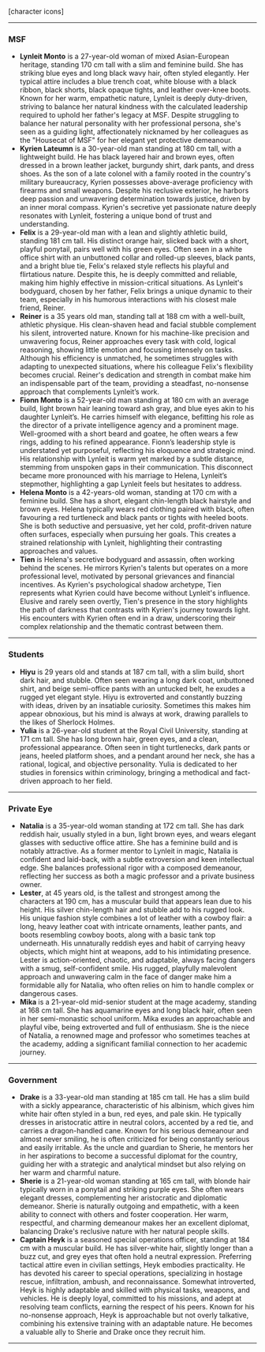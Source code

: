 [character icons]

---

### MSF
- **Lynleit Monto** is a 27-year-old woman of mixed Asian-European heritage, standing 170 cm tall with a slim and feminine build. She has striking blue eyes and long black wavy hair, often styled elegantly. Her typical attire includes a blue trench coat, white blouse with a black ribbon, black shorts, black opaque tights, and leather over-knee boots. Known for her warm, empathetic nature, Lynleit is deeply duty-driven, striving to balance her natural kindness with the calculated leadership required to uphold her father's legacy at MSF. Despite struggling to balance her natural personality with her professional persona, she's seen as a guiding light, affectionately nicknamed by her colleagues as the "Housecat of MSF" for her elegant yet protective demeanour.
- **Kyrien Lateumn** is a 30-year-old man standing at 180 cm tall, with a lightweight build. He has black layered hair and brown eyes, often dressed in a brown leather jacket, burgundy shirt, dark pants, and dress shoes. As the son of a late colonel with a family rooted in the country's military bureaucracy, Kyrien possesses above-average proficiency with firearms and small weapons. Despite his reclusive exterior, he harbors deep passion and unwavering determination towards justice, driven by an inner moral compass. Kyrien's secretive yet passionate nature deeply resonates with Lynleit, fostering a unique bond of trust and understanding.
- **Felix** is a 29-year-old man with a lean and slightly athletic build, standing 181 cm tall. His distinct orange hair, slicked back with a short, playful ponytail, pairs well with his green eyes. Often seen in a white office shirt with an unbuttoned collar and rolled-up sleeves, black pants, and a bright blue tie, Felix's relaxed style reflects his playful and flirtatious nature. Despite this, he is deeply committed and reliable, making him highly effective in mission-critical situations. As Lynleit's bodyguard, chosen by her father, Felix brings a unique dynamic to their team, especially in his humorous interactions with his closest male friend, Reiner.
- **Reiner** is a 35 years old man, standing tall at 188 cm with a well-built, athletic physique. His clean-shaven head and facial stubble complement his silent, introverted nature. Known for his machine-like precision and unwavering focus, Reiner approaches every task with cold, logical reasoning, showing little emotion and focusing intensely on tasks. Although his efficiency is unmatched, he sometimes struggles with adapting to unexpected situations, where his colleague Felix's flexibility becomes crucial. Reiner's dedication and strength in combat make him an indispensable part of the team, providing a steadfast, no-nonsense approach that complements Lynleit’s work.
- **Fionn Monto** is a 52-year-old man standing at 180 cm with an average build, light brown hair leaning toward ash gray, and blue eyes akin to his daughter Lynleit’s. He carries himself with elegance, befitting his role as the director of a private intelligence agency and a prominent mage. Well-groomed with a short beard and goatee, he often wears a few rings, adding to his refined appearance. Fionn’s leadership style is understated yet purposeful, reflecting his eloquence and strategic mind. His relationship with Lynleit is warm yet marked by a subtle distance, stemming from unspoken gaps in their communication. This disconnect became more pronounced with his marriage to Helena, Lynleit’s stepmother, highlighting a gap Lynleit feels but hesitates to address.
- **Helena Monto** is a 42-years-old woman, standing at 170 cm with a feminine build. She has a short, elegant chin-length black hairstyle and brown eyes. Helena typically wears red clothing paired with black, often favouring a red turtleneck and black pants or tights with heeled boots. She is both seductive and persuasive, yet her cold, profit-driven nature often surfaces, especially when pursuing her goals. This creates a strained relationship with Lynleit, highlighting their contrasting approaches and values.
- **Tien** is Helena's secretive bodyguard and assassin, often working behind the scenes. He mirrors Kyrien's talents but operates on a more professional level, motivated by personal grievances and financial incentives. As Kyrien's psychological shadow archetype, Tien represents what Kyrien could have become without Lynleit's influence. Elusive and rarely seen overtly, Tien's presence in the story highlights the path of darkness that contrasts with Kyrien's journey towards light. His encounters with Kyrien often end in a draw, underscoring their complex relationship and the thematic contrast between them.

---

### Students
- **Hiyu** is 29 years old and stands at 187 cm tall, with a slim build, short dark hair, and stubble. Often seen wearing a long dark coat, unbuttoned shirt, and beige semi-office pants with an untucked belt, he exudes a rugged yet elegant style. Hiyu is extroverted and constantly buzzing with ideas, driven by an insatiable curiosity. Sometimes this makes him appear obnoxious, but his mind is always at work, drawing parallels to the likes of Sherlock Holmes.
- **Yulia** is a 26-year-old student at the Royal Civil University, standing at 171 cm tall. She has long brown hair, green eyes, and a clean, professional appearance. Often seen in tight turtlenecks, dark pants or jeans, heeled platform shoes, and a pendant around her neck, she has a rational, logical, and objective personality. Yulia is dedicated to her studies in forensics within criminology, bringing a methodical and fact-driven approach to her field.

---

### Private Eye
- **Natalia** is a 35-year-old woman standing at 172 cm tall. She has dark reddish hair, usually styled in a bun, light brown eyes, and wears elegant glasses with seductive office attire. She has a feminine build and is notably attractive. As a former mentor to Lynleit in magic, Natalia is confident and laid-back, with a subtle extroversion and keen intellectual edge. She balances professional rigor with a composed demeanour, reflecting her success as both a magic professor and a private business owner.
- **Lester**, at 45 years old, is the tallest and strongest among the characters at 190 cm, has a muscular build that appears lean due to his height. His silver chin-length hair and stubble add to his rugged look. His unique fashion style combines a lot of leather with a cowboy flair: a long, heavy leather coat with intricate ornaments, leather pants, and boots resembling cowboy boots, along with a basic tank top underneath. His unnaturally reddish eyes and habit of carrying heavy objects, which might hint at weapons, add to his intimidating presence. Lester is action-oriented, chaotic, and adaptable, always facing dangers with a smug, self-confident smile. His rugged, playfully malevolent approach and unwavering calm in the face of danger make him a formidable ally for Natalia, who often relies on him to handle complex or dangerous cases.
- **Mika** is a 21-year-old mid-senior student at the mage academy, standing at 168 cm tall. She has aquamarine eyes and long black hair, often seen in her semi-monastic school uniform. Mika exudes an approachable and playful vibe, being extroverted and full of enthusiasm. She is the niece of Natalia, a renowned mage and professor who sometimes teaches at the academy, adding a significant familial connection to her academic journey.

---

### Government
- **Drake** is a 33-year-old man standing at 185 cm tall. He has a slim build with a sickly appearance, characteristic of his albinism, which gives him white hair often styled in a bun, red eyes, and pale skin. He typically dresses in aristocratic attire in neutral colors, accented by a red tie, and carries a dragon-handled cane. Known for his serious demeanour and almost never smiling, he is often criticized for being constantly serious and easily irritable. As the uncle and guardian to Sherie, he mentors her in her aspirations to become a successful diplomat for the country, guiding her with a strategic and analytical mindset but also relying on her warm and charmful nature.
- **Sherie** is a 21-year-old woman standing at 165 cm tall, with blonde hair typically worn in a ponytail and striking purple eyes. She often wears elegant dresses, complementing her aristocratic and diplomatic demeanor. Sherie is naturally outgoing and empathetic, with a keen ability to connect with others and foster cooperation. Her warm, respectful, and charming demeanour makes her an excellent diplomat, balancing Drake's reclusive nature with her natural people skills.
- **Captain Heyk** is a seasoned special operations officer, standing at 184 cm with a muscular build. He has silver-white hair, slightly longer than a buzz cut, and grey eyes that often hold a neutral expression. Preferring tactical attire even in civilian settings, Heyk embodies practicality. He has devoted his career to special operations, specializing in hostage rescue, infiltration, ambush, and reconnaissance. Somewhat introverted, Heyk is highly adaptable and skilled with physical tasks, weapons, and vehicles. He is deeply loyal, committed to his missions, and adept at resolving team conflicts, earning the respect of his peers. Known for his no-nonsense approach, Heyk is approachable but not overly talkative, combining his extensive training with an adaptable nature. He becomes a valuable ally to Sherie and Drake once they recruit him.

---


